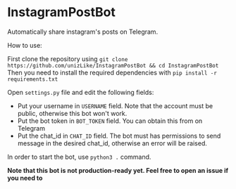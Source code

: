 # InstagramPostBot
Automatically share instagram's posts on Telegram.

How to use:

First clone the repository using `git clone https://github.com/unizLike/InstagramPostBot && cd InstagramPostBot`
Then you need to install the required dependencies with `pip install -r requirements.txt`

Open `settings.py` file and edit the following fields:
 - Put your username in `USERNAME` field. Note that the account must be public, otherwise this bot won't work.
 - Put the bot token in `BOT_TOKEN` field. You can obtain this from [
](https://t.me/BotFather) on Telegram
 - Put the chat_id in `CHAT_ID` field. The bot must has permissions to send message in the desired chat_id, otherwise an error will be raised.

In order to start the bot, use `python3 .` command.

**Note that this bot is not production-ready yet. Feel free to open an issue if you need to**
